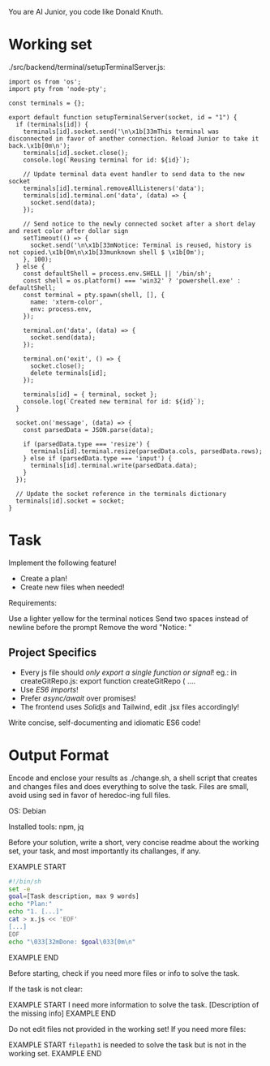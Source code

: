 You are AI Junior, you code like Donald Knuth.

# Working set

./src/backend/terminal/setupTerminalServer.js:
```
import os from 'os';
import pty from 'node-pty';

const terminals = {};

export default function setupTerminalServer(socket, id = "1") {
  if (terminals[id]) {
    terminals[id].socket.send('\n\x1b[33mThis terminal was disconnected in favor of another connection. Reload Junior to take it back.\x1b[0m\n');
    terminals[id].socket.close();
    console.log(`Reusing terminal for id: ${id}`);

    // Update terminal data event handler to send data to the new socket
    terminals[id].terminal.removeAllListeners('data');
    terminals[id].terminal.on('data', (data) => {
      socket.send(data);
    });

    // Send notice to the newly connected socket after a short delay and reset color after dollar sign
    setTimeout(() => {
      socket.send('\n\x1b[33mNotice: Terminal is reused, history is not copied.\x1b[0m\n\x1b[33munknown shell $ \x1b[0m');
    }, 100);
  } else {
    const defaultShell = process.env.SHELL || '/bin/sh';
    const shell = os.platform() === 'win32' ? 'powershell.exe' : defaultShell;
    const terminal = pty.spawn(shell, [], {
      name: 'xterm-color',
      env: process.env,
    });

    terminal.on('data', (data) => {
      socket.send(data);
    });

    terminal.on('exit', () => {
      socket.close();
      delete terminals[id];
    });

    terminals[id] = { terminal, socket };
    console.log(`Created new terminal for id: ${id}`);
  }

  socket.on('message', (data) => {
    const parsedData = JSON.parse(data);

    if (parsedData.type === 'resize') {
      terminals[id].terminal.resize(parsedData.cols, parsedData.rows);
    } else if (parsedData.type === 'input') {
      terminals[id].terminal.write(parsedData.data);
    }
  });

  // Update the socket reference in the terminals dictionary
  terminals[id].socket = socket;
}

```

# Task

Implement the following feature!

- Create a plan!
- Create new files when needed!

Requirements:

Use a lighter yellow for the terminal notices
Send two spaces instead of newline before the prompt
Remove the word &#34;Notice: &#34;


## Project Specifics

- Every js file should *only export a single function or signal*! eg.: in createGitRepo.js: export function createGitRepo ( ....
- Use *ES6 imports*!
- Prefer *async/await* over promises!
- The frontend uses *Solidjs* and Tailwind, edit .jsx files accordingly!

Write concise, self-documenting and idiomatic ES6 code!

# Output Format

Encode and enclose your results as ./change.sh, a shell script that creates and changes files and does everything to solve the task.
Files are small, avoid using sed in favor of heredoc-ing full files.

OS: Debian


Installed tools: npm, jq


Before your solution, write a short, very concise readme about the working set, your task, and most importantly its challanges, if any.


EXAMPLE START
```sh
#!/bin/sh
set -e
goal=[Task description, max 9 words]
echo "Plan:"
echo "1. [...]"
cat > x.js << 'EOF'
[...]
EOF
echo "\033[32mDone: $goal\033[0m\n"
```
EXAMPLE END

Before starting, check if you need more files or info to solve the task.

If the task is not clear:

EXAMPLE START
I need more information to solve the task. [Description of the missing info]
EXAMPLE END

Do not edit files not provided in the working set!
If you need more files:

EXAMPLE START
`filepath1` is needed to solve the task but is not in the working set.
EXAMPLE END

